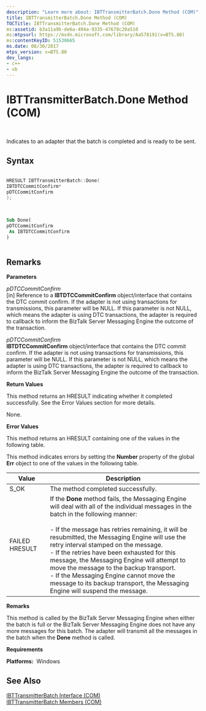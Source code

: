 ```yaml
---
description: "Learn more about: IBTTransmitterBatch.Done Method (COM)"
title: IBTTransmitterBatch.Done Method (COM)
TOCTitle: IBTTransmitterBatch.Done Method (COM)
ms:assetid: b3a11a9b-de6a-494a-9335-47678c20a510
ms:mtpsurl: https://msdn.microsoft.com/library/Aa578191(v=BTS.80)
ms:contentKeyID: 51530665
ms.date: 08/30/2017
mtps_version: v=BTS.80
dev_langs:
- c++
- vb
---
```


# IBTTransmitterBatch.Done Method (COM)

 

Indicates to an adapter that the batch is completed and is ready to be sent.

## Syntax

``` c++
  
HRESULT IBTTransmitterBatch::Done(  
IBTDTCCommitConfirm*  
pDTCCommitConfirm  
);  
  
```

``` vb
  
Sub Done(  
pDTCCommitConfirm  
 As IBTDTCCommitConfirm  
)  
  
```

## Remarks

**Parameters**

*pDTCCommitConfirm*  
\[in\] Reference to a **IBTDTCCommitConfirm** object/interface that contains the DTC commit confirm. If the adapter is not using transactions for transmissions, this parameter will be NULL. If this parameter is not NULL, which means the adapter is using DTC transactions, the adapter is required to callback to inform the BizTalk Server Messaging Engine the outcome of the transaction.

*pDTCCommitConfirm*  
**IBTDTCCommitConfirm** object/interface that contains the DTC commit confirm. If the adapter is not using transactions for transmissions, this parameter will be NULL. If this parameter is not NULL, which means the adapter is using DTC transactions, the adapter is required to callback to inform the BizTalk Server Messaging Engine the outcome of the transaction.

**Return Values**

This method returns an HRESULT indicating whether it completed successfully. See the Error Values section for more details.

None.

**Error Values**

This method returns an HRESULT containing one of the values in the following table.

This method indicates errors by setting the **Number** property of the global **Err** object to one of the values in the following table.

<table>
<thead>
<tr class="header">
<th>Value</th>
<th>Description</th>
</tr>
</thead>
<tbody>
<tr class="odd">
<td>S_OK</td>
<td>The method completed successfully.</td>
</tr>
<tr class="even">
<td>FAILED HRESULT</td>
<td>If the <strong>Done</strong> method fails, the Messaging Engine will deal with all of the individual messages in the batch in the following manner:<br />
<br />
- If the message has retries remaining, it will be resubmitted, the Messaging Engine will use the retry interval stamped on the message.<br />
- If the retries have been exhausted for this message, the Messaging Engine will attempt to move the message to the backup transport.<br />
- If the Messaging Engine cannot move the message to its backup transport, the Messaging Engine will suspend the message.</td>
</tr>
</tbody>
</table>


**Remarks**

This method is called by the BizTalk Server Messaging Engine when either the batch is full or the BizTalk Server Messaging Engine does not have any more messages for this batch. The adapter will transmit all the messages in the batch when the **Done** method is called.

**Requirements**

**Platforms:**  Windows

## See Also

[IBTTransmitterBatch Interface (COM)](ibttransmitterbatch-interface-com.md)  
[IBTTransmitterBatch Members (COM)](ibttransmitterbatch-members-com.md)

